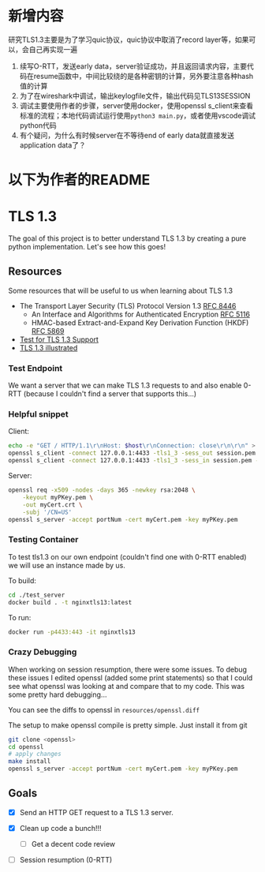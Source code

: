 # 新增内容
研究TLS1.3主要是为了学习quic协议，quic协议中取消了record layer等，如果可以，会自己再实现一遍
1. 续写O-RTT，发送early data，server验证成功，并且返回请求内容，主要代码在resume函数中，中间比较绕的是各种密钥的计算，另外要注意各种hash值的计算
2. 为了在wireshark中调试，输出keylogfile文件，输出代码见TLS13SESSION
3. 调试主要使用作者的步骤，server使用docker，使用openssl s_client来查看标准的流程；本地代码调试运行使用```python3 main.py```，或者使用vscode调试python代码
4. 有个疑问，为什么有时候server在不等待end of early data就直接发送application data了？

# 以下为作者的README
# TLS 1.3
The goal of this project is to better understand TLS 1.3 by creating a pure python implementation. Let's see how this goes!


## Resources
Some resources that will be useful to us when learning about TLS 1.3
*  The Transport Layer Security (TLS) Protocol Version 1.3 [RFC 8446](https://tools.ietf.org/html/rfc8446)
    *  An Interface and Algorithms for Authenticated Encryption [RFC 5116](https://tools.ietf.org/html/rfc5116)
    *  HMAC-based Extract-and-Expand Key Derivation Function (HKDF) [RFC 5869](https://tools.ietf.org/html/rfc5869)
* [Test for TLS 1.3 Support](https://www.cdn77.com/tls-test)
* [TLS 1.3 illustrated](https://tls13.ulfheim.net/)

### Test Endpoint
We want a server that we can make TLS 1.3 requests to and also enable 0-RTT (because I couldn't find a server that supports this...)

### Helpful snippet
Client:

```bash
echo -e "GET / HTTP/1.1\r\nHost: $host\r\nConnection: close\r\n\r\n" > request.txt
openssl s_client -connect 127.0.0.1:4433 -tls1_3 -sess_out session.pem -keylogfile ./keylogfile -ign_eof < request.txt
openssl s_client -connect 127.0.0.1:4433 -tls1_3 -sess_in session.pem -keylogfile ./keylogfile -early_data request.txt
```

Server:
```bash
openssl req -x509 -nodes -days 365 -newkey rsa:2048 \
    -keyout myPKey.pem \
    -out myCert.crt \
    -subj '/CN=US'
openssl s_server -accept portNum -cert myCert.pem -key myPKey.pem
```

### Testing Container
To test tls1.3 on our own endpoint (couldn't find one with 0-RTT enabled) we will use an instance made by us.

To build:
```bash
cd ./test_server
docker build . -t nginxtls13:latest
```
To run:
```bash
docker run -p4433:443 -it nginxtls13
```

### Crazy Debugging
When working on session resumption, there were some issues. To debug these issues I edited openssl (added some print statements) so that I could see what openssl was looking at and compare that to my code. This was some pretty hard debugging...

You can see the diffs to openssl in ```resources/openssl.diff```

The setup to make openssl compile is pretty simple. Just install it from git 
```bash
git clone <openssl>
cd openssl
# apply changes
make install
openssl s_server -accept portNum -cert myCert.pem -key myPKey.pem
```

## Goals
 - [x] Send an HTTP GET request to a TLS 1.3 server.
 - [x] Clean up code a bunch!!!
    - [ ] Get a decent code review
 - [ ] Session resumption (0-RTT)

